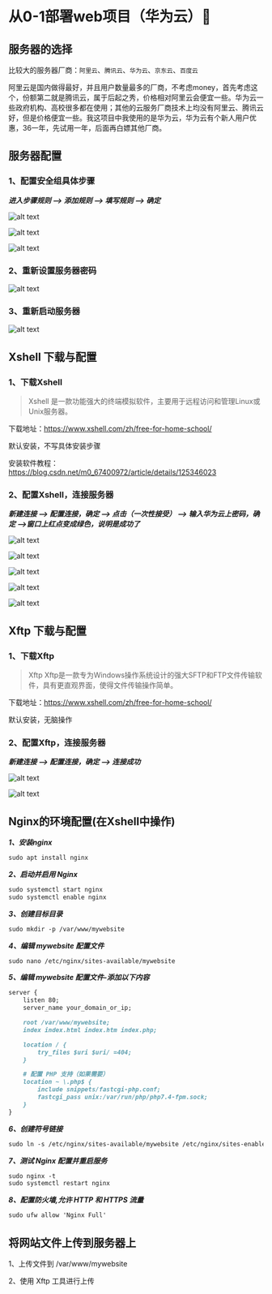 # 从0-1部署web项目（华为云）:100:

## 服务器的选择

比较大的服务器厂商：`阿里云`、`腾讯云`、`华为云`、`京东云`、`百度云`

 阿里云是国内做得最好，并且用户数量最多的厂商，不考虑money，首先考虑这个，份额第二就是腾讯云，属于后起之秀，价格相对阿里云会便宜一些。华为云一些政府机构、高校很多都在使用；其他的云服务厂商技术上均没有阿里云、腾讯云好，但是价格便宜一些。我这项目中我使用的是华为云，华为云有个新人用户优惠，36一年，先试用一年，后面再白嫖其他厂商。

## 服务器配置

### 1、配置安全组具体步骤

***进入步骤规则 -->  添加规则 -->  填写规则  -->  确定***

![alt text](./image/image.png)

![alt text](./image/image1.png)

![alt text](./image/image2.png)


### 2、重新设置服务器密码

![alt text](./image/image-1.png)

### 3、重新启动服务器

![alt text](./image/image-2.png)



## Xshell 下载与配置

### 1、下载Xshell

>Xshell 是一款功能强大的终端模拟软件，主要用于远程访问和管理Linux或Unix服务器。

下载地址：https://www.xshell.com/zh/free-for-home-school/

默认安装，不写具体安装步骤

安装软件教程：https://blog.csdn.net/m0_67400972/article/details/125346023

### 2、配置Xshell，连接服务器

***新建连接 -->  配置连接，确定 --> 点击（一次性接受）   -->  输入华为云上密码，确定 -->窗口上红点变成绿色，说明是成功了***

![alt text](./image/image-3.png)

![alt text](./image/image-4.png)

![alt text](./image/image-5.png)

![alt text](./image/image-6.png)

![alt text](./image/image-7.png)

## Xftp 下载与配置

### 1、下载Xftp

>Xftp  Xftp是一款专为Windows操作系统设计的强大SFTP和FTP文件传输软件，具有更直观界面，使得文件传输操作简单。

下载地址：https://www.xshell.com/zh/free-for-home-school/

默认安装，无脑操作

### 2、配置Xftp，连接服务器

***新建连接 -->  配置连接，确定 --> 连接成功***

![alt text](./image/image-8.png)

![alt text](./image/image-9.png)

## Nginx的环境配置(在Xshell中操作)

***1、安装nginx***

```md
sudo apt install nginx
```

***2、启动并启用 Nginx***

```md
sudo systemctl start nginx
sudo systemctl enable nginx
```

***3、创建目标目录***

```md
sudo mkdir -p /var/www/mywebsite
```

***4、编辑 mywebsite 配置文件***

```md
sudo nano /etc/nginx/sites-available/mywebsite
```


***5、编辑 mywebsite 配置文件-添加以下内容***

```md
server {
    listen 80;
    server_name your_domain_or_ip;

    root /var/www/mywebsite;
    index index.html index.htm index.php;

    location / {
        try_files $uri $uri/ =404;
    }

    # 配置 PHP 支持（如果需要）
    location ~ \.php$ {
        include snippets/fastcgi-php.conf;
        fastcgi_pass unix:/var/run/php/php7.4-fpm.sock;
    }
}
```


***6、创建符号链接***

```md
sudo ln -s /etc/nginx/sites-available/mywebsite /etc/nginx/sites-enabled/
```


***7、测试 Nginx 配置并重启服务***

```md
sudo nginx -t
sudo systemctl restart nginx
```

***8、配置防火墙,允许 HTTP 和 HTTPS 流量***

```md
sudo ufw allow 'Nginx Full'
```


## 将网站文件上传到服务器上

1、上传文件到 /var/www/mywebsite

2、使用 Xftp 工具进行上传


